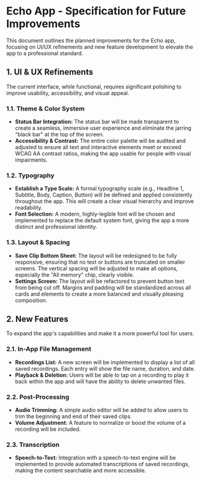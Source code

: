 # Echo App - Specification for Future Improvements

This document outlines the planned improvements for the Echo app, focusing on UI/UX refinements and new feature development to elevate the app to a professional standard.

## 1. UI & UX Refinements

The current interface, while functional, requires significant polishing to improve usability, accessibility, and visual appeal.

### 1.1. Theme & Color System
- **Status Bar Integration:** The status bar will be made transparent to create a seamless, immersive user experience and eliminate the jarring "black bar" at the top of the screen.
- **Accessibility & Contrast:** The entire color palette will be audited and adjusted to ensure all text and interactive elements meet or exceed WCAG AA contrast ratios, making the app usable for people with visual impairments.

### 1.2. Typography
- **Establish a Type Scale:** A formal typography scale (e.g., Headline 1, Subtitle, Body, Caption, Button) will be defined and applied consistently throughout the app. This will create a clear visual hierarchy and improve readability.
- **Font Selection:** A modern, highly-legible font will be chosen and implemented to replace the default system font, giving the app a more distinct and professional identity.

### 1.3. Layout & Spacing
- **Save Clip Bottom Sheet:** The layout will be redesigned to be fully responsive, ensuring that no text or buttons are truncated on smaller screens. The vertical spacing will be adjusted to make all options, especially the "All memory" chip, clearly visible.
- **Settings Screen:** The layout will be refactored to prevent button text from being cut off. Margins and padding will be standardized across all cards and elements to create a more balanced and visually pleasing composition.

## 2. New Features

To expand the app's capabilities and make it a more powerful tool for users.

### 2.1. In-App File Management
- **Recordings List:** A new screen will be implemented to display a list of all saved recordings. Each entry will show the file name, duration, and date.
- **Playback & Deletion:** Users will be able to tap on a recording to play it back within the app and will have the ability to delete unwanted files.

### 2.2. Post-Processing
- **Audio Trimming:** A simple audio editor will be added to allow users to trim the beginning and end of their saved clips.
- **Volume Adjustment:** A feature to normalize or boost the volume of a recording will be included.

### 2.3. Transcription
- **Speech-to-Text:** Integration with a speech-to-text engine will be implemented to provide automated transcriptions of saved recordings, making the content searchable and more accessible.
